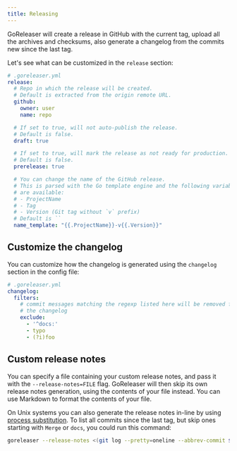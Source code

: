 ```yaml
---
title: Releasing
---
```


GoReleaser will create a release in GitHub with the current tag, upload all
the archives and checksums, also generate a changelog from the commits new since the last tag.

Let's see what can be customized in the `release` section:

```yml
# .goreleaser.yml
release:
  # Repo in which the release will be created.
  # Default is extracted from the origin remote URL.
  github:
    owner: user
    name: repo

  # If set to true, will not auto-publish the release.
  # Default is false.
  draft: true

  # If set to true, will mark the release as not ready for production.
  # Default is false.
  prerelease: true

  # You can change the name of the GitHub release.
  # This is parsed with the Go template engine and the following variables
  # are available:
  # - ProjectName
  # - Tag
  # - Version (Git tag without `v` prefix)
  # Default is ``
  name_template: "{{.ProjectName}}-v{{.Version}}"
```

## Customize the changelog

You can customize how the changelog is generated using the
`changelog` section in the config file:

```yaml
# .goreleaser.yml
changelog:
  filters:
    # commit messages matching the regexp listed here will be removed from
    # the changelog
    exclude:
      - '^docs:'
      - typo
      - (?i)foo
```

## Custom release notes

You can specify a file containing your custom release notes, and
pass it with the `--release-notes=FILE` flag.
GoReleaser will then skip its own release notes generation,
using the contents of your file instead.
You can use Markdown to format the contents of your file.

On Unix systems you can also generate the release notes in-line by using
[process substitution](https://en.wikipedia.org/wiki/Process_substitution).
To list all commits since the last tag, but skip ones starting with `Merge` or
`docs`, you could run this command:

```sh
goreleaser --release-notes <(git log --pretty=oneline --abbrev-commit $(git describe --tags --abbrev=0)^.. | grep -v '^[^ ]* \(Merge\|docs\)')
```
